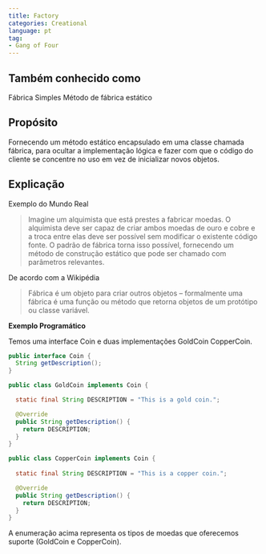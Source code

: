```yaml
---
title: Factory
categories: Creational
language: pt
tag:
- Gang of Four
---
```


## Também conhecido como

Fábrica Simples
Método de fábrica estático

## Propósito

Fornecendo um método estático encapsulado em uma classe chamada fábrica, para ocultar a implementação
lógica e fazer com que o código do cliente se concentre no uso em vez de inicializar novos objetos.

## Explicação

Exemplo do Mundo Real

>Imagine um alquimista que está prestes a fabricar moedas. O alquimista deve ser capaz de criar ambos moedas de ouro e cobre e a troca entre elas deve ser possível sem modificar o existente
código fonte. O padrão de fábrica torna isso possível, fornecendo um método de construção estático que pode ser chamado com parâmetros relevantes.

De acordo com a Wikipédia

>Fábrica é um objeto para criar outros objetos – formalmente uma fábrica é uma função ou método que retorna objetos de um protótipo ou classe variável.

**Exemplo Programático**

Temos uma interface Coin e duas implementações GoldCoin CopperCoin.

```java
public interface Coin {
  String getDescription();
}

public class GoldCoin implements Coin {

  static final String DESCRIPTION = "This is a gold coin.";

  @Override
  public String getDescription() {
    return DESCRIPTION;
  }
}

public class CopperCoin implements Coin {
   
  static final String DESCRIPTION = "This is a copper coin.";

  @Override
  public String getDescription() {
    return DESCRIPTION;
  }
}
```

A enumeração acima representa os tipos de moedas que oferecemos suporte (GoldCoin e CopperCoin).

